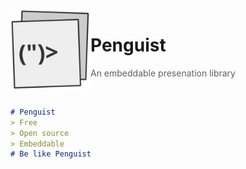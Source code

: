 <img align="left" src="assets/penguist.svg" width="128" alt="logo">

# Penguist
> An embeddable presenation library

<br>

```md
# Penguist
> Free
> Open source
> Embeddable
# Be like Penguist
```

